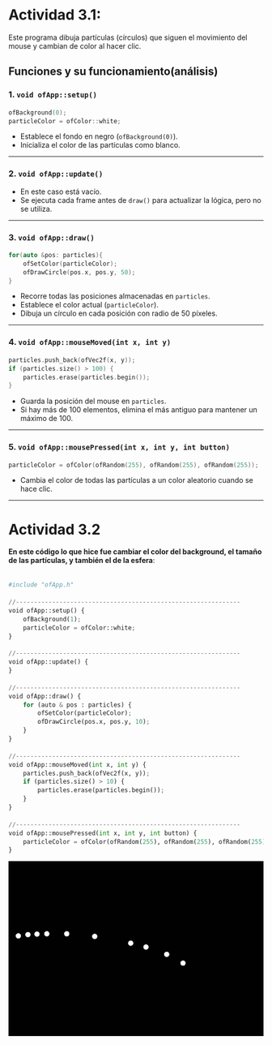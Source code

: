 # Actividad 3.1: 
Este programa dibuja partículas (círculos) que siguen el movimiento del mouse y cambian de color al hacer clic.

## Funciones y su funcionamiento(análisis)

### 1. `void ofApp::setup()`
```cpp
ofBackground(0);
particleColor = ofColor::white;
```
- Establece el fondo en negro (`ofBackground(0)`).
- Inicializa el color de las partículas como blanco.

---

### 2. `void ofApp::update()`
- En este caso está vacío.
- Se ejecuta cada frame antes de `draw()` para actualizar la lógica, pero no se utiliza.

---

### 3. `void ofApp::draw()`
```cpp
for(auto &pos: particles){
    ofSetColor(particleColor);
    ofDrawCircle(pos.x, pos.y, 50);
}
```
- Recorre todas las posiciones almacenadas en `particles`.
- Establece el color actual (`particleColor`).
- Dibuja un círculo en cada posición con radio de 50 píxeles.

---

### 4. `void ofApp::mouseMoved(int x, int y)`
```cpp
particles.push_back(ofVec2f(x, y));
if (particles.size() > 100) {
    particles.erase(particles.begin());
}
```
- Guarda la posición del mouse en `particles`.
- Si hay más de 100 elementos, elimina el más antiguo para mantener un máximo de 100.

---

### 5. `void ofApp::mousePressed(int x, int y, int button)`
```cpp
particleColor = ofColor(ofRandom(255), ofRandom(255), ofRandom(255));
```
- Cambia el color de todas las partículas a un color aleatorio cuando se hace clic.

---


# Actividad 3.2  

__En este código lo que hice fue cambiar el color del background, el tamaño de las partículas, y también el de la esfera__:  

```py  

#include "ofApp.h"

//--------------------------------------------------------------
void ofApp::setup() {
	ofBackground(1);
	particleColor = ofColor::white;
}

//--------------------------------------------------------------
void ofApp::update() {
}

//--------------------------------------------------------------
void ofApp::draw() {
	for (auto & pos : particles) {
		ofSetColor(particleColor);
		ofDrawCircle(pos.x, pos.y, 10);
	}
}

//--------------------------------------------------------------
void ofApp::mouseMoved(int x, int y) {
	particles.push_back(ofVec2f(x, y));
	if (particles.size() > 10) {
		particles.erase(particles.begin());
	}
}

//--------------------------------------------------------------
void ofApp::mousePressed(int x, int y, int button) {
	particleColor = ofColor(ofRandom(255), ofRandom(255), ofRandom(255));
}

```  

![Evidencia](<../Imagenes/tecer.2 ejercicio u3.png>)

